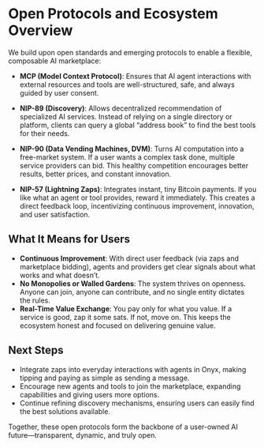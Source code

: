 # Open Protocols and Ecosystem Overview

We build upon open standards and emerging protocols to enable a flexible, composable AI marketplace:

- **MCP (Model Context Protocol)**: Ensures that AI agent interactions with external resources and tools are well-structured, safe, and always guided by user consent.

- **NIP-89 (Discovery)**: Allows decentralized recommendation of specialized AI services. Instead of relying on a single directory or platform, clients can query a global “address book” to find the best tools for their needs.

- **NIP-90 (Data Vending Machines, DVM)**: Turns AI computation into a free-market system. If a user wants a complex task done, multiple service providers can bid. This healthy competition encourages better results, better prices, and constant innovation.

- **NIP-57 (Lightning Zaps)**: Integrates instant, tiny Bitcoin payments. If you like what an agent or tool provides, reward it immediately. This creates a direct feedback loop, incentivizing continuous improvement, innovation, and user satisfaction.

## What It Means for Users

- **Continuous Improvement**: With direct user feedback (via zaps and marketplace bidding), agents and providers get clear signals about what works and what doesn’t.
- **No Monopolies or Walled Gardens**: The system thrives on openness. Anyone can join, anyone can contribute, and no single entity dictates the rules.
- **Real-Time Value Exchange**: You pay only for what you value. If a service is good, zap it some sats. If not, move on. This keeps the ecosystem honest and focused on delivering genuine value.

## Next Steps

- Integrate zaps into everyday interactions with agents in Onyx, making tipping and paying as simple as sending a message.
- Encourage new agents and tools to join the marketplace, expanding capabilities and giving users more options.
- Continue refining discovery mechanisms, ensuring users can easily find the best solutions available.

Together, these open protocols form the backbone of a user-owned AI future—transparent, dynamic, and truly open.
